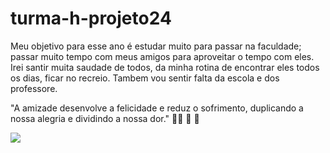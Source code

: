 # turma-h-projeto24

Meu objetivo para esse ano é estudar muito para passar na faculdade; passar muito tempo com meus amigos 
para aproveitar o tempo com eles. Irei santir muita saudade de todos, da minha rotina de encontrar eles todos os dias, ficar no
recreio. Tambem vou sentir falta da escola e dos professore. 

"A amizade desenvolve a felicidade e reduz o sofrimento, duplicando a nossa alegria e dividindo a nossa dor." 🧑‍🎓 💟 🥇

![](https://tenor.com/pt-BR/view/dog-sleepy-studying-glasses-gif-15618692)

